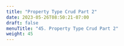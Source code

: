 ```yaml
---
title: "Property Type Crud Part 2"
date: 2023-05-26T08:50:21-07:00
draft: false
menuTitle: "45. Property Type Crud Part 2"
weight: 45
---
```


